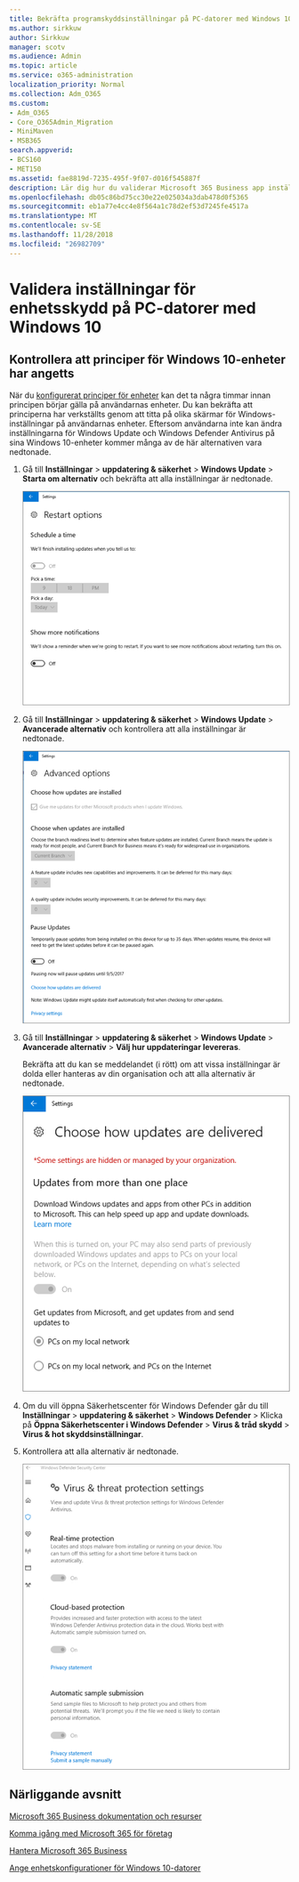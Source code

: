 ```yaml
---
title: Bekräfta programskyddsinställningar på PC-datorer med Windows 10
ms.author: sirkkuw
author: Sirkkuw
manager: scotv
ms.audience: Admin
ms.topic: article
ms.service: o365-administration
localization_priority: Normal
ms.collection: Adm_O365
ms.custom:
- Adm_O365
- Core_O365Admin_Migration
- MiniMaven
- MSB365
search.appverid:
- BCS160
- MET150
ms.assetid: fae8819d-7235-495f-9f07-d016f545887f
description: Lär dig hur du validerar Microsoft 365 Business app inställningar i Windows 10 enheter.
ms.openlocfilehash: db05c86bd75cc30e22e025034a3dab478d0f5365
ms.sourcegitcommit: eb1a77e4cc4e8f564a1c78d2ef53d7245fe4517a
ms.translationtype: MT
ms.contentlocale: sv-SE
ms.lasthandoff: 11/28/2018
ms.locfileid: "26982709"
---
```

# <a name="validate-device-protection-settings-on-windows-10-pcs"></a>Validera inställningar för enhetsskydd på PC-datorer med Windows 10

## <a name="verify-that-windows-10-device-policies-are-set"></a>Kontrollera att principer för Windows 10-enheter har angetts

När du [konfigurerat principer för enheter](protection-settings-for-windows-10-pcs.md) kan det ta några timmar innan principen börjar gälla på användarnas enheter. Du kan bekräfta att principerna har verkställts genom att titta på olika skärmar för Windows-inställningar på användarnas enheter. Eftersom användarna inte kan ändra inställningarna för Windows Update och Windows Defender Antivirus på sina Windows 10-enheter kommer många av de här alternativen vara nedtonade.
  
1. Gå till **Inställningar** \> **uppdatering &amp; säkerhet** \> **Windows Update** \> **Starta om alternativ** och bekräfta att alla inställningar är nedtonade. 
    
    ![All the Restart options are greyed out.](media/31308da9-18b0-47c5-bbf6-d5fa6747c376.png)
  
2. Gå till **Inställningar** \> **uppdatering &amp; säkerhet** \> **Windows Update** \> **Avancerade alternativ** och kontrollera att alla inställningar är nedtonade. 
    
    ![Windows Advanced updates options are all greyed out.](media/049cf281-d503-4be9-898b-c0a3286c7fc2.png)
  
3. Gå till **Inställningar** \> **uppdatering &amp; säkerhet** \> **Windows Update** \> **Avancerade alternativ** \> **Välj hur uppdateringar levereras**.
    
    Bekräfta att du kan se meddelandet (i rött) om att vissa inställningar är dolda eller hanteras av din organisation och att alla alternativ är nedtonade.
    
    ![Choose how updates are delivered page indicates settings are hidden or managed by your organization.](media/6b3e37c5-da41-4afd-9983-b4f406216b59.png)
  
4. Om du vill öppna Säkerhetscenter för Windows Defender går du till **Inställningar** \> **uppdatering &amp; säkerhet** \> **Windows Defender** \> Klicka på **Öppna Säkerhetscenter i Windows Defender** \> **Virus &amp; tråd skydd** \> **Virus &amp; hot skyddsinställningar**. 
    
5. Kontrollera att alla alternativ är nedtonade. 
    
    ![The Virus and threat protection settings are greyed out.](media/9ca68d40-a5d9-49d7-92a4-c581688b5926.png)
  
## <a name="related-topics"></a>Närliggande avsnitt

[Microsoft 365 Business dokumentation och resurser](https://go.microsoft.com/fwlink/p/?linkid=853701)
  
[Komma igång med Microsoft 365 för företag](microsoft-365-business-overview.md)
  
[Hantera Microsoft 365 Business](manage.md)
  
[Ange enhetskonfigurationer för Windows 10-datorer](protection-settings-for-windows-10-pcs.md)
  

